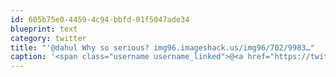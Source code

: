 ```yaml
---
id: 605b75e0-4459-4c94-bbfd-01f5047ade34
blueprint: text
category: twitter
title: "'@dahul Why so serious? img96.imageshack.us/img96/702/9983…"
caption: '<span class="username username_linked">@<a href="https://twitter.com/dahul" title="Darren Hull (dahul)">dahul</a></span> Why so serious? <a href="http://img96.imageshack.us/img96/702/99839777.jpg" title="http://img96.imageshack.us/img96/702/99839777.jpg" class="link link_untco">img96.imageshack.us/img96/702/9983…</a>'
---
```

